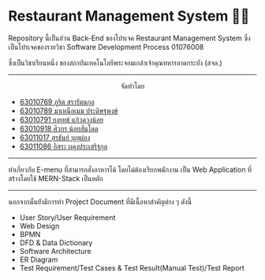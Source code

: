 # Restaurant Management System 🍗🥩

Repository นี้เป็นส่วน Back-End ของโปรเจค Restaurant Management System ซึ่งเป็นโปรเจคของรายวิชา Software Development Process 01076008

ซึ่งเป็นวิชาเรียนหนึ่ง ของสถาบันเทคโนโลยีพระจอมเกล้าเจ้าคุณทหารลาดกระบัง (สจล.)

------------------------------

<p align="center">
จัดทำโดย
</p>

- [63010769 ภูริต สรารัตนกุล](https://github.com/phurits)
- [63010789 มาเหนือเมฆ ประดิษฐพงษ์](https://github.com/DiFve)
- [63010791 ยงยุทธ์ แก้วดวงน้อย](https://github.com/Makasan)
- [63010918 ศิวกร น้อยสันโดด](https://github.com/SiwakornJew)
- [63011017 สุรธันย์ บุญผ่อง](https://github.com/Suratan63011017)
- [63011086 อิสระ ผดุงประเสริฐกุล](https://github.com/SroLyQ)

------------------------------

ทำเกี่ยวกับ E-menu ที่สามารถสั่งอาหารได้ โดยไม่ต้องเรียกพนักงาน เป็น Web Application ที่สร้างโดยใช้ MERN-Stack เป็นหลัก 

------------------------------

นอกจากนั้นยังมีการทำ Project Document ที่มีเนื้อหาสำคัญต่าง ๆ ดังนี้
- User Story/User Requirement
- Web Design
- BPMN
- DFD & Data Dictionary
- Software Architecture
- ER Diagram
- Test Requirement/Test Cases & Test Result(Manual Test)/Test Report
